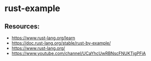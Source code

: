# rust-example

## Resources:

- https://www.rust-lang.org/learn
- https://doc.rust-lang.org/stable/rust-by-example/
- https://www.rust-lang.org/
- https://www.youtube.com/channel/UCaYhcUwRBNscFNUKTjgPFiA
